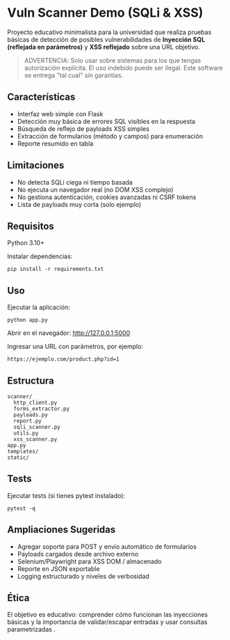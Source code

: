 # Vuln Scanner Demo (SQLi & XSS)

Proyecto educativo minimalista para la universidad  que  realiza pruebas básicas de detección de posibles vulnerabilidades de **Inyección SQL (reflejada en parámetros)** y **XSS reflejado** sobre una URL objetivo.

> ADVERTENCIA: Solo usar sobre sistemas para los que tengas autorización explícita. El uso indebido puede ser ilegal. Este software se entrega "tal cual" sin garantías.

## Características
- Interfaz web simple con Flask
- Detección muy básica de errores SQL visibles en la respuesta
- Búsqueda de reflejo de payloads XSS simples
- Extracción de formularios (método y campos) para enumeración
- Reporte resumido en tabla

## Limitaciones
- No detecta SQLi ciega ni tiempo basada
- No ejecuta un navegador real (no DOM XSS complejo)
- No gestiona autenticación, cookies avanzadas ni CSRF tokens
- Lista de payloads muy corta (solo ejemplo)

## Requisitos
Python 3.10+

Instalar dependencias:
```
pip install -r requirements.txt
```

## Uso
Ejecutar la aplicación:
```
python app.py
```
Abrir en el navegador: http://127.0.0.1:5000

Ingresar una URL con parámetros, por ejemplo:
```
https://ejemplo.com/product.php?id=1
```

## Estructura
```
scanner/
  http_client.py
  forms_extractor.py
  payloads.py
  report.py
  sqli_scanner.py
  utils.py
  xss_scanner.py
app.py
templates/
static/
```

## Tests
Ejecutar tests (si tienes pytest instalado):
```
pytest -q
```

## Ampliaciones Sugeridas
- Agregar soporte para POST y envío automático de formularios
- Payloads cargados desde archivo externo
- Selenium/Playwright para XSS DOM / almacenado
- Reporte en JSON exportable
- Logging estructurado y niveles de verbosidad

## Ética
El objetivo es educativo: comprender cómo funcionan las inyecciones básicas y la importancia de validar/escapar entradas y usar consultas parametrizadas .
